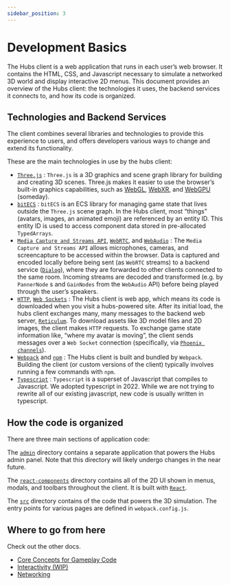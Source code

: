 ```yaml
---
sidebar_position: 3
---
```


# Development Basics

The Hubs client is a web application that runs in each user&rsquo;s web
browser. It contains the HTML, CSS, and Javascript necessary to simulate a
networked 3D world and display interactive 2D menus. This document provides
an overview of the Hubs client: the technologies it uses, the backend services
it connects to, and how its code is organized.

## Technologies and Backend Services

The client combines several libraries and technologies to provide this
experience to users, and offers developers various ways to change and extend
its functionality.

These are the main technologies in use by the hubs client:

- [`Three.js`](https://threejs.org/) : `Three.js` is a 3D graphics and scene
  graph library for building and creating 3D scenes. Three.js makes it easier
  to use the browser&rsquo;s built-in graphics capabilities, such as
  [WebGL](https://developer.mozilla.org/en-US/docs/Web/API/WebGL_API),
  [WebXR](https://developer.mozilla.org/en-US/docs/Web/API/WebXR_Device_API),
  and [WebGPU](https://developer.mozilla.org/en-US/docs/Web/API/WebGPU_API)
  (someday).
- [`bitECS`](https://github.com/NateTheGreatt/bitECS) : `bitECS` is an ECS
  library for managing game state that lives outside the `Three.js` scene graph.
  In the Hubs client, most &ldquo;things&rdquo; (avatars, images, an animated
  emoji) are referenced by an entity ID. This entity ID is used to access
  component data stored in pre-allocated `TypedArrays`.
- [`Media Capture and Streams API`](https://developer.mozilla.org/en-US/docs/Web/API/Media_Capture_and_Streams_API),
  [`WebRTC`](https://developer.mozilla.org/en-US/docs/Web/API/WebRTC_API),
  and [`WebAudio`](https://developer.mozilla.org/en-US/docs/Web/API/Web_Audio_API) :
  The `Media Capture and Streams API` allows microphones, cameras, and
  screencapture to be accessed within the browser. Data is captured and encoded
  locally before being sent (as `WebRTC` streams) to a backend service
  ([`Dialog`](https://github.com/mozilla/dialog)), where they are forwarded to
  other clients connected to the same room. Incoming streams are decoded and
  transformed (e.g. by `PannerNode` s and `GainNodes` from the `WebAudio` API)
  before being played through the user&rsquo;s speakers.
- [`HTTP`](https://developer.mozilla.org/en-US/docs/Web/HTTP),
  [`Web Sockets`](https://developer.mozilla.org/en-US/docs/Web/API/WebSockets_API) :
  The Hubs client is web app, which means its code is downloaded when you visit a
  hubs-powered site. After its initial load, the hubs client exchanges many, many
  messages to the backend web server, [`Reticulum`](https://github.com/mozilla/reticulum).
  To download assets like 3D model files and 2D images, the client makes `HTTP`
  requests. To exchange game state information like, &ldquo;where my avatar is
  moving&rdquo;, the client sends messages over a `Web Socket` connection
  (specifically, via [`Phoenix channels`](https://www.phoenixframework.org/)).
- [`Webpack`](https://webpack.js.org/) and [`npm`](https://www.npmjs.com/) :
  The Hubs client is built and bundled by `Webpack`. Building the client (or
  custom versions of the client) typically involves running a few commands with
  `npm`.
- [`Typescript`](https://www.typescriptlang.org/) : `Typescript` is a superset
  of Javascript that compiles to Javascript. We adopted typescript in 2022. While
  we are not trying to rewrite all of our existing javascript, new code is
  usually written in typescript.

## How the code is organized

There are three main sections of application code:

The [`admin`](https://github.com/mozilla/hubs/tree/master/admin) directory
contains a separate application that powers the Hubs admin panel. Note that
this directory will likely undergo changes in the near future.

The [`react-components`](https://github.com/mozilla/hubs/tree/master/src/react-components)
directory contains all of the 2D UI shown in menus, modals, and toolbars
throughout the client. It is built with [`React`](https://react.dev/).

The [`src`](https://github.com/mozilla/hubs/tree/master/src) directory contains
of the code that powers the 3D simulation. The entry points for various pages
are defined in `webpack.config.js`.

## Where to go from here

Check out the other docs.

- [Core Concepts for Gameplay Code](./dev-client-gameplay.html)
- [Interactivity (WIP)](./dev-client-interactivity.html)
- [Networking](./dev-client-networking.html)
